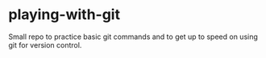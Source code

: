 # playing-with-git

Small repo to practice basic git commands and to get up to speed on using git for version control.

